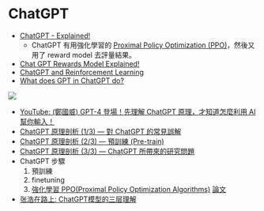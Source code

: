 # ChatGPT

* [ChatGPT - Explained!](https://www.youtube.com/watch?v=NpmnWgQgcsA)
    * ChatGPT 有用強化學習的 [Proximal Policy Optimization (PPO)](https://hackmd.io/@shaoeChen/Bywb8YLKS/)，然後又用了 reward model 去評量結果。
* [Chat GPT Rewards Model Explained!](https://www.youtube.com/watch?v=HBZZS96YpaM)
* [ChatGPT and Reinforcement Learning](https://www.youtube.com/watch?v=_MPJ3CyDokU)
* [What does GPT in ChatGPT do?](https://www.youtube.com/watch?v=6i0xss-Vo2s)


![](https://openaicom.imgix.net/cf717bdb-0c8c-428a-b82b-3c3add87a600/ChatGPT_Diagram.svg?fm=auto&auto=compress,format&fit=min&w=1919&h=1138)


* [YouTube: (鄭國威) GPT-4 登場！先理解 ChatGPT 原理，才知道怎麼利用 AI 幫你輸入！](https://www.youtube.com/watch?v=sL1BNTU-4PI)
* [ChatGPT 原理剖析 (1/3) — 對 ChatGPT 的常見誤解](https://www.youtube.com/watch?v=yiY4nPOzJEg)
* [ChatGPT 原理剖析 (2/3) — 預訓練 (Pre-train)](https://www.youtube.com/watch?v=1ah7Qsri_c8)
* [ChatGPT 原理剖析 (3/3) — ChatGPT 所帶來的研究問題](https://www.youtube.com/watch?v=UsaZhQ9bY2k)
* ChatGPT 步驟
    1. 預訓練
    2. finetuning
    3. [強化學習 PPO(Proximal Policy Optimization Algorithms)](https://hackmd.io/@shaoeChen/Bywb8YLKS/https%3A%2F%2Fhackmd.io%2F%40shaoeChen%2FSyez2AmFr)
    [論文](https://arxiv.org/abs/1707.06347)
* [张浩在路上: ChatGPT模型的三层理解](https://imzhanghao.com/2021/09/18/transformer/)

